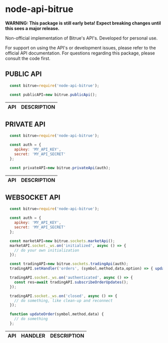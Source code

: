 # node-api-bitrue

**WARNING: This package is still early beta! Expect breaking changes until this sees a major release.**

Non-official implementation of Bitrue's API's. Developed for personal use.

For support on using the API's or development issues, please refer to the official API documentation. For questions regarding this package, please consult the code first.

## __PUBLIC API__

```javascript
  const bitrue=require('node-api-bitrue');

  const publicAPI=new bitrue.publicApi();

```

| API                     | DESCRIPTION |
| :----                   | :---- |

## __PRIVATE API__

```javascript
  const bitrue=require('node-api-bitrue');

  const auth = {
    apikey: 'MY_API_KEY',
    secret: 'MY_API_SECRET'
  };

  const privateAPI=new bitrue.privateApi(auth);

```

| API                     | DESCRIPTION |
| :----                   | :---- |

## __WEBSOCKET API__

```javascript
  const bitrue=require('node-api-bitrue');

  const auth = {
    apikey: 'MY_API_KEY',
    secret: 'MY_API_SECRET'
  };

  const marketAPI=new bitrue.sockets.marketApi();
  marketAPI.socket._ws.on('initialized', async () => {
    // do your own initialization
  });

  const tradingAPI=new bitrue.sockets.tradingApi(auth);
  tradingAPI.setHandler('orders', (symbol,method,data,option) => { updateOrder(symbol,method,data); });

  tradingAPI.socket._ws.on('authenticated', async () => {
    const res=await tradingAPI.subscribeOrderUpdates();
  });

  tradingAPI.socket._ws.on('closed', async () => {
    // do something, like clean-up and reconnect
  });

  function updateOrder(symbol,method,data) {
    // do something
  };

```

| API                                       | HANDLER              | DESCRIPTION |
| :----                                     | :----                | :---- |

